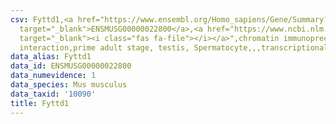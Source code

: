 ```yaml
---
csv: Fyttd1,<a href="https://www.ensembl.org/Homo_sapiens/Gene/Summary?db=core;g=ENSMUSG00000022800"
  target="_blank">ENSMUSG00000022800</a>,<a href="https://www.ncbi.nlm.nih.gov/pubmed/25450459"
  target="_blank"><i class="fas fa-file"></i></a>",chromatin immunoprecipitation assay,direct
  interaction,prime adult stage, testis, Spermatocyte,,,transcriptional regulation,
data_alias: Fyttd1
data_id: ENSMUSG00000022800
data_numevidence: 1
data_species: Mus musculus
data_taxid: '10090'
title: Fyttd1
---
```

